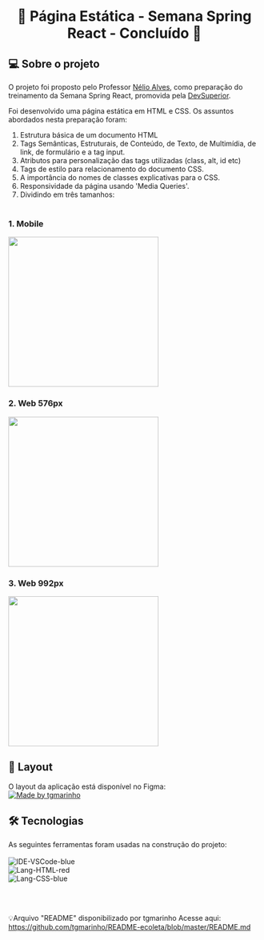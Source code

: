 
<h1 align="center"> 
	🚧  Página Estática - Semana Spring React - Concluído 🚧
</h1>


## 💻 Sobre o projeto
<p>O projeto foi proposto pelo Professor <a href="https://github.com/acenelio">Nélio Alves</a>, como preparação do treinamento da Semana Spring React, promovida pela <a href="https://devsuperior.com.br">DevSuperior</a>.

Foi desenvolvido uma página estática em HTML e CSS. Os assuntos abordados nesta preparação foram:

1. Estrutura básica de um documento HTML
2. Tags Semânticas, Estruturais, de Conteúdo, de Texto, de Multimídia, de link, de formulário e a tag input.
3. Atributos para personalização das tags utilizadas (class, alt, id etc)
4. Tags de estilo para relacionamento do documento CSS.
5. A importância do nomes de classes explicativas para o CSS.
6. Responsividade da página usando 'Media Queries'.
7. Dividindo em três tamanhos: 
<br><br>

<h3>1. Mobile</h3>

<img width="300px" src="https://user-images.githubusercontent.com/69654078/188918852-8af5dce0-3246-4454-98c5-4061c1fc6d0d.png"><br>
<h3>2. Web 576px</h3>

<img width="300px" src="https://user-images.githubusercontent.com/69654078/188921800-6dfd4633-e57b-4401-a146-50ab20292f59.png"><br>
<h3>3. Web 992px</h3>

<img width="300px" src="https://user-images.githubusercontent.com/69654078/188921981-203826df-a1fd-4257-ba6c-05b647724813.png">


## 🎨 Layout

<p>O layout da aplicação está disponível no Figma:  <br> 
<a href="https://www.figma.com/file/EN1zFtk4eY3Jgmpgi9YaMG/DSMeta1">
  <img alt="Made by tgmarinho" src="https://img.shields.io/badge/Acessar%20Layout%20-Figma-%2304D361">
</a></p>


## 🛠 Tecnologias


As seguintes ferramentas foram usadas na construção do projeto: <br>
<bR>
![IDE-VSCode-blue](https://user-images.githubusercontent.com/69654078/188758823-61e4dce0-c21e-44b6-a566-f46dec92ba16.svg)<br>
![Lang-HTML-red](https://user-images.githubusercontent.com/69654078/188759060-bdc7b903-8d41-4617-b4c8-e4691bdd6a4b.svg)<br>
![Lang-CSS-blue](https://user-images.githubusercontent.com/69654078/188759069-80963eae-18c9-42aa-a394-c06bae78dc33.svg)


<br><br>


💡Arquivo "README" disponibilizado por tgmarinho Acesse aqui: https://github.com/tgmarinho/README-ecoleta/blob/master/README.md
